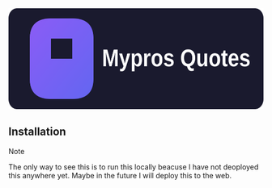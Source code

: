 <div align=center>
  <img src=readme-banner.svg/ height="200px">
  <br>
</div>

## Installation

> [!Note]
> The only way to see this is to run this locally beacuse I have not deoployed this anywhere yet.
> Maybe in the future I will deploy this to the web.
